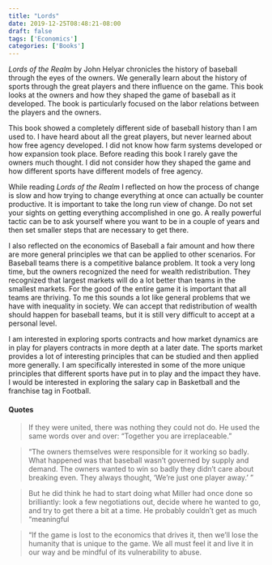 ```yaml
---
title: "Lords"
date: 2019-12-25T08:48:21-08:00
draft: false
tags: ['Economics']
categories: ['Books']
---
```


*Lords of the Realm* by John Helyar chronicles the history of baseball through the eyes of the owners.  We generally learn about the history of sports through the great players and there influence on the game. This book looks at the owners and how they shaped the game of baseball as it developed. The book is particularly focused on the labor relations between the players and the owners.

This book showed a completely different side of baseball history than I am used to. I have heard about all the great players, but never learned about how free agency developed. I did not know how farm systems developed or how expansion took place. Before reading this book I rarely gave the owners much thought. I did not consider how they shaped the game and how different sports have different models of free agency.

While reading *Lords of the Realm* I reflected on how the process of change is slow and how trying to change everything at once can actually be counter productive. It is important to take the long run view of change. Do not set your sights on getting everything accomplished in one go. A really powerful tactic can be to ask yourself where you want to be in a couple of years and then set smaller steps that are necessary to get there.

I also reflected on the economics of Baseball a fair amount and how there are more general principles we that can be applied to other scenarios. For Baseball teams there is a competitive balance problem. It took a very long time, but the owners recognized the need for wealth redistribution. They recognized that largest markets will do a lot better than teams in the smallest markets. For the good of the entire game it is important that all teams are thriving. To me this sounds a lot like general problems that we have with inequality in society. We can accept that redistribution of wealth should happen for baseball teams, but it is still very difficult to accept at a personal level.

I am interested in exploring sports contracts and how market dynamics are in play for players contracts in more depth at a later date. The sports market provides a lot of interesting principles that can be studied and then applied more generally. I am specifically interested in some of the more unique principles that different sports have put in to play and the impact they have. I would be interested in exploring the salary cap in Basketball and the franchise tag in Football.

#### Quotes
> If they were united, there was nothing they could not do. He used the same words over and over: “Together you are irreplaceable.”
<!-- -->

> “The owners themselves were responsible for it working so badly. What happened was that baseball wasn’t governed by supply and demand. The owners wanted to win so badly they didn’t care about breaking even. They always thought, ‘We’re just one player away.’ ”
<!-- -->

> But he did think he had to start doing what Miller had once done so brilliantly: look a few negotiations out, decide where he wanted to go, and try to get there a bit at a time. He probably couldn’t get as much “meaningful

<!-- -->
> “If the game is lost to the economics that drives it, then we’ll lose the humanity that is unique to the game. We all must feel it and live it in our way and be mindful of its vulnerability to abuse.

<!-- -->

